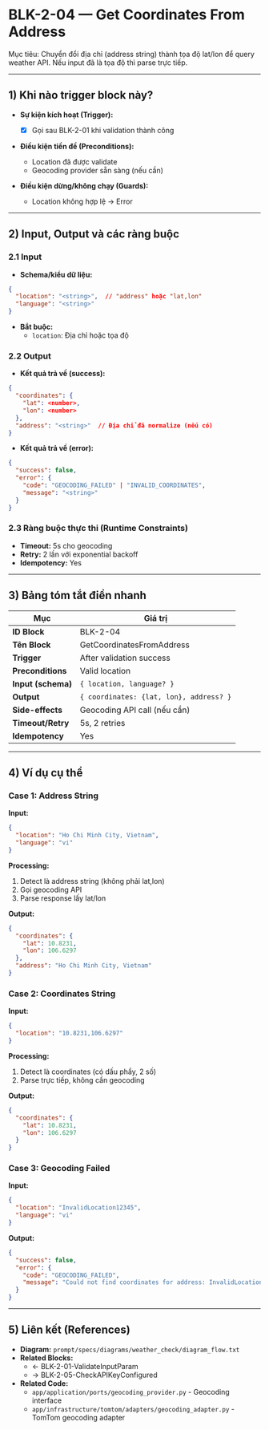# BLK-2-04 — Get Coordinates From Address

Mục tiêu: Chuyển đổi địa chỉ (address string) thành tọa độ lat/lon để query weather API. Nếu input đã là tọa độ thì parse trực tiếp.

---

## 1) Khi nào trigger block này?

- **Sự kiện kích hoạt (Trigger):**
  - [x] Gọi sau BLK-2-01 khi validation thành công

- **Điều kiện tiền đề (Preconditions):**
  - Location đã được validate
  - Geocoding provider sẵn sàng (nếu cần)

- **Điều kiện dừng/không chạy (Guards):**
  - Location không hợp lệ → Error

---

## 2) Input, Output và các ràng buộc

### 2.1 Input
- **Schema/kiểu dữ liệu:**
```json
{
  "location": "<string>",  // "address" hoặc "lat,lon"
  "language": "<string>"
}
```

- **Bắt buộc:**
  - `location`: Địa chỉ hoặc tọa độ

### 2.2 Output
- **Kết quả trả về (success):**
```json
{
  "coordinates": {
    "lat": <number>,
    "lon": <number>
  },
  "address": "<string>"  // Địa chỉ đã normalize (nếu có)
}
```

- **Kết quả trả về (error):**
```json
{
  "success": false,
  "error": {
    "code": "GEOCODING_FAILED" | "INVALID_COORDINATES",
    "message": "<string>"
  }
}
```

### 2.3 Ràng buộc thực thi (Runtime Constraints)
- **Timeout:** 5s cho geocoding
- **Retry:** 2 lần với exponential backoff
- **Idempotency:** Yes

---

## 3) Bảng tóm tắt điền nhanh
| Mục | Giá trị |
|---|---|
| **ID Block** | BLK-2-04 |
| **Tên Block** | GetCoordinatesFromAddress |
| **Trigger** | After validation success |
| **Preconditions** | Valid location |
| **Input (schema)** | `{ location, language? }` |
| **Output** | `{ coordinates: {lat, lon}, address? }` |
| **Side-effects** | Geocoding API call (nếu cần) |
| **Timeout/Retry** | 5s, 2 retries |
| **Idempotency** | Yes |

---

## 4) Ví dụ cụ thể

### Case 1: Address String
**Input:**
```json
{
  "location": "Ho Chi Minh City, Vietnam",
  "language": "vi"
}
```

**Processing:**
1. Detect là address string (không phải lat,lon)
2. Gọi geocoding API
3. Parse response lấy lat/lon

**Output:**
```json
{
  "coordinates": {
    "lat": 10.8231,
    "lon": 106.6297
  },
  "address": "Ho Chi Minh City, Vietnam"
}
```

### Case 2: Coordinates String
**Input:**
```json
{
  "location": "10.8231,106.6297"
}
```

**Processing:**
1. Detect là coordinates (có dấu phẩy, 2 số)
2. Parse trực tiếp, không cần geocoding

**Output:**
```json
{
  "coordinates": {
    "lat": 10.8231,
    "lon": 106.6297
  }
}
```

### Case 3: Geocoding Failed
**Input:**
```json
{
  "location": "InvalidLocation12345",
  "language": "vi"
}
```

**Output:**
```json
{
  "success": false,
  "error": {
    "code": "GEOCODING_FAILED",
    "message": "Could not find coordinates for address: InvalidLocation12345"
  }
}
```

---

## 5) Liên kết (References)
- **Diagram:** `prompt/specs/diagrams/weather_check/diagram_flow.txt`
- **Related Blocks:**
  - ← BLK-2-01-ValidateInputParam
  - → BLK-2-05-CheckAPIKeyConfigured
- **Related Code:**
  - `app/application/ports/geocoding_provider.py` - Geocoding interface
  - `app/infrastructure/tomtom/adapters/geocoding_adapter.py` - TomTom geocoding adapter


